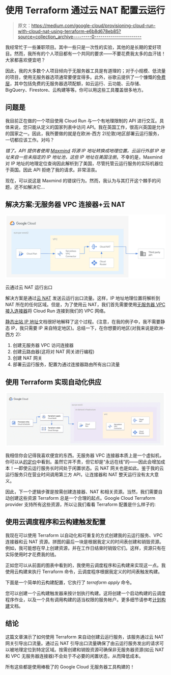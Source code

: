 # 使用 Terraform 通过云 NAT 配置云运行

> 原文：<https://medium.com/google-cloud/provisioning-cloud-run-with-cloud-nat-using-terraform-e6b8d678eb85?source=collection_archive---------0----------------------->

我经常忙于一些兼职项目。其中一些只是一次性的实验，其他的是长期的爱好项目。然而，我所有的个人项目都有一个共同的要求——不要花费我太多的血汗钱！大家都喜欢便宜吧？

因此，我的大多数个人项目倾向于无服务器工具是有道理的；对于小规模、低流量的项目，使用无服务器选项通常要便宜得多。此外，谷歌云提供了一个慷慨的[免费层](https://cloud.google.com/free)，其中包括免费的无服务器选项配额，如云运行、云功能、云存储、BigQuery、Firestore、云构建等等。你可以用这些工具覆盖很多地方。

## 问题是

我目前正在做的一个项目使用 Cloud Run 与一个有地理限制的 API 进行交互。具体来说，您只能从定义的国家列表中访问 API。我在英国工作，很高兴英国是允许的国家之一。因此，我所要做的就是在欧洲-西方 2(伦敦)地区部署云运行服务，一切都应该工作。对吗？

*错了。*API 提供者使用 [Maxmind](https://www.maxmind.com/) 将源 IP 地址转换成地理位置。云运行外部 IP 地址来自一些未指定的 IP 地址池，这些 IP 地址在美国*注册*。不幸的是，Maxmind 对 IP 地址的地理定位查询因此解析到了美国，尽管托管云运行服务的实际机器位于英国。因此 API 拒绝了我的请求。非常沮丧。

现在，可以说这是 Maxmind 的错误行为。然而，我认为与其打开这个棘手的问题，还不如解决它…

## 解决方案:无服务器 VPC 连接器+云 NAT

![](img/5c0077a3f88c6c2d56e2f526a71f15fa.png)

云通过云 NAT 运行出口

解决方案是通过[云 NAT](https://cloud.google.com/nat/docs/overview) 发送云运行出口流量。这样，IP 地址地理位置将解析到 NAT 所在的任何区域。但是，为了使用云 NAT，我们首先需要使用[无服务器 VPC 接入连接器](https://cloud.google.com/vpc/docs/configure-serverless-vpc-access)将 Cloud Run 连接到我们的 VPC 网络。

[静态出站 IP 地址](https://cloud.google.com/run/docs/configuring/static-outbound-ip)文档很好地解释了这个过程。(注意，在我的例子中，我不需要静态 IP，我只需要 IP 来自特定地区)。总结一下，在你想要的地区(对我来说是欧洲-西方 2):

1.  创建无服务器 VPC 访问连接器
2.  创建云路由器(这将对 NAT 网关进行编程)
3.  创建 NAT 网关
4.  部署云运行服务，配置为通过连接器路由所有出口流量

## 使用 Terraform 实现自动化供应

![](img/03dc63479d4af365971a20d540b1bb46.png)

我相信你会记得我喜欢便宜的东西。无服务器 VPC 连接器本质上是一个虚拟机，你可以从[的定价](https://cloud.google.com/vpc/docs/configure-serverless-vpc-access#pricing)中看到。虽然它并不贵，但它却是“永远在线”的——因此会增加成本！—即使云运行服务长时间处于闲置状态。云 NAT 网关也是如此。鉴于我的云运行服务只在营业时间调用第三方 API，让连接器和 NAT 整天运行没有太大意义。

因此，下一个逻辑步骤是按需创建连接器、NAT 和相关资源。当然，我们需要自动创建这些资源 Terraform 总是一个合理的起点。Google Cloud Terraform provider 支持所有这些资源，所以让我们看看 Terraform 配置是什么样子的:

## 使用云调度程序和云构建触发配置

我现在可以使用 Terraform 以自动化和可重复的方式创建我的云运行服务、VPC 连接器和云 NAT 资源。拼图的最后一块是根据我定义的时间表创建和销毁资源。例如，我可能想在早上创建资源，并在工作日结束时销毁它们。这样，资源只有在实际使用时才花费我的钱。

正如您可以从前面的图表中看到的，我使用云调度程序和云构建来实现这一点。我使用云构建来执行 Terraform 命令，云调度程序根据我定义的时间表触发构建。

下面是一个简单的云构建配置，它执行了 *terraform apply* 命令。

您可以创建一个云构建触发器来按计划执行构建。这将创建一个启动构建的云调度程序作业，以及一个具有调用构建的适当权限的服务帐户。更多细节请参考[计划构建](https://cloud.google.com/cloud-build/docs/automating-builds/create-manual-triggers)文档。

## 结论

这篇文章演示了如何使用 Terraform 来自动创建云运行服务，该服务通过云 NAT 网关引导出口流量。通过云 NAT 引导出口流量确保了由云运行服务发出的请求可以被地理定位到特定区域。按需创建和销毁资源可确保非无服务器资源(如云 NAT 和 VPC 无服务器连接器)不会处于不必要的闲置状态，从而降低成本。

所有这些都是使用棒极了的 Google Cloud 无服务器工具构建的！